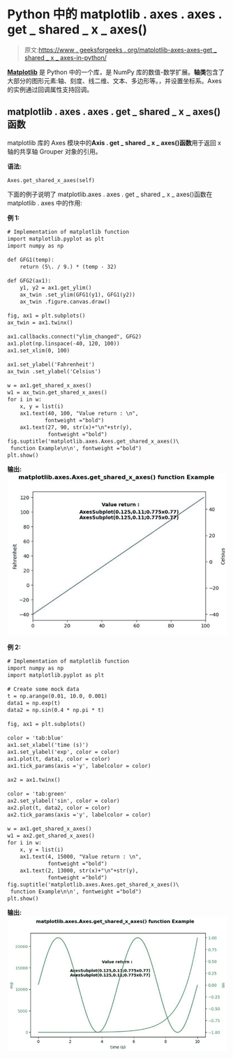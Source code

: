 # Python 中的 matplotlib . axes . axes . get _ shared _ x _ axes()

> 原文:[https://www . geeksforgeeks . org/matplotlib-axes-axes-get _ shared _ x _ axes-in-python/](https://www.geeksforgeeks.org/matplotlib-axes-axes-get_shared_x_axes-in-python/)

**[Matplotlib](https://www.geeksforgeeks.org/python-introduction-matplotlib/)** 是 Python 中的一个库，是 NumPy 库的数值-数学扩展。**轴类**包含了大部分的图形元素:轴、刻度、线二维、文本、多边形等。，并设置坐标系。Axes 的实例通过回调属性支持回调。

## matplotlib . axes . axes . get _ shared _ x _ axes()函数

matplotlib 库的 Axes 模块中的**Axis . get _ shared _ x _ axes()函数**用于返回 x 轴的共享轴 Grouper 对象的引用。

**语法:**

```
Axes.get_shared_x_axes(self)

```

下面的例子说明了 matplotlib.axes . axes . get _ shared _ x _ axes()函数在 matplotlib . axes 中的作用:

**例 1:**

```
# Implementation of matplotlib function
import matplotlib.pyplot as plt
import numpy as np

def GFG1(temp):
    return (5\. / 9.) * (temp - 32)

def GFG2(ax1):
    y1, y2 = ax1.get_ylim()
    ax_twin .set_ylim(GFG1(y1), GFG1(y2))
    ax_twin .figure.canvas.draw()

fig, ax1 = plt.subplots()
ax_twin = ax1.twinx()

ax1.callbacks.connect("ylim_changed", GFG2)
ax1.plot(np.linspace(-40, 120, 100))
ax1.set_xlim(0, 100)

ax1.set_ylabel('Fahrenheit')
ax_twin .set_ylabel('Celsius')

w = ax1.get_shared_x_axes()
w1 = ax_twin.get_shared_x_axes()
for i in w:
    x, y = list(i)
    ax1.text(40, 100, "Value return : \n",
            fontweight ="bold")
    ax1.text(27, 90, str(x)+"\n"+str(y), 
             fontweight ="bold")
fig.suptitle('matplotlib.axes.Axes.get_shared_x_axes()\
 function Example\n\n', fontweight ="bold")
plt.show()
```

**输出:**
![](img/fb7034662da6da637ebe653f4aff1a25.png)

**例 2:**

```
# Implementation of matplotlib function
import numpy as np
import matplotlib.pyplot as plt

# Create some mock data
t = np.arange(0.01, 10.0, 0.001)
data1 = np.exp(t)
data2 = np.sin(0.4 * np.pi * t)

fig, ax1 = plt.subplots()

color = 'tab:blue'
ax1.set_xlabel('time (s)')
ax1.set_ylabel('exp', color = color)
ax1.plot(t, data1, color = color)
ax1.tick_params(axis ='y', labelcolor = color)

ax2 = ax1.twinx()

color = 'tab:green'
ax2.set_ylabel('sin', color = color)
ax2.plot(t, data2, color = color)
ax2.tick_params(axis ='y', labelcolor = color)

w = ax1.get_shared_x_axes()
w1 = ax2.get_shared_x_axes()
for i in w:
    x, y = list(i)
    ax1.text(4, 15000, "Value return : \n", 
             fontweight ="bold")
    ax1.text(2, 13000, str(x)+"\n"+str(y),
             fontweight ="bold")
fig.suptitle('matplotlib.axes.Axes.get_shared_x_axes()\
 function Example\n\n', fontweight ="bold")
plt.show()
```

**输出:**
![](img/26cd27371ce44ca0070e1c56bf9e8b1c.png)